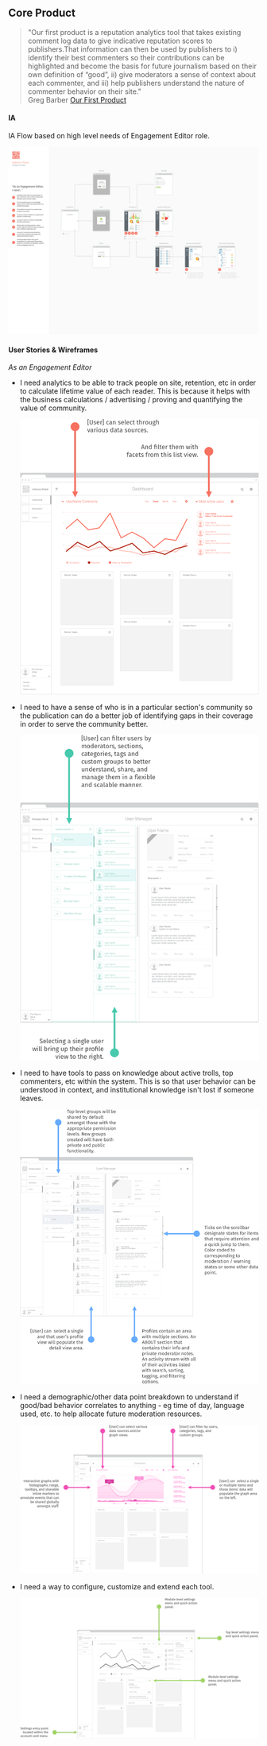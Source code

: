 ## Core Product
> "Our first product is a reputation analytics tool that takes existing comment log data to give indicative reputation scores to publishers.That information can then be used by publishers to i) identify their best commenters so their contributions can be highlighted and become the basis for future journalism based on their own definition of “good”, ii) give moderators a sense of context about each commenter, and iii) help publishers understand the nature of commenter behavior on their site."   
>Greg Barber [Our First Product](https://coralproject.net/first-product/)   

#### IA
IA Flow based on high level needs of Engagement Editor role.    

  ![IA Flow - Engagement Editor](img/process/ia-draft-1.0.1-small.png)


#### User Stories & Wireframes
*As an Engagement Editor*
-  I need analytics to be able to track people on site, retention, etc in order to calculate lifetime value of each reader. This is because it helps with the business calculations / advertising / proving and quantifying the value of community.

    ![User Story 1](img/process/1.2.0/us-1-figure.png)

-  I need to have a sense of who is in a particular section's community so the publication can do a better job of identifying gaps in their coverage in order to serve the community better.

    ![User Story 2](img/process/1.2.0/us-2-figure.png)

-  I need to have tools to pass on knowledge about active trolls, top commenters, etc within the system. This is so that user behavior can be understood in context, and institutional knowledge isn't lost if someone leaves.

    ![User Story 3](img/process/1.2.0/us-3-figure.png)

-  I need a demographic/other data point breakdown to understand if good/bad behavior correlates to anything - eg time of day, language used, etc. to help allocate future moderation resources.

    ![User Story 4](img/process/1.2.0/us-4-figure.png)

-  I need a way to configure, customize and extend each tool.    

    ![User Story 5](img/process/1.2.0/us-5-figure.png)
